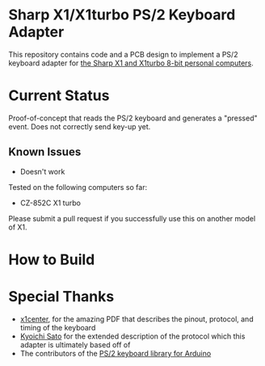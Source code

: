 # Sharp X1/X1turbo PS/2 Keyboard Adapter
This repository contains code and a PCB design to implement a PS/2 keyboard adapter for [the Sharp X1 and X1turbo 8-bit personal computers](https://en.wikipedia.org/wiki/X1_(computer)).

# Current Status
Proof-of-concept that reads the PS/2 keyboard and generates a "pressed" event. Does not correctly send key-up yet.

## Known Issues
 * Doesn't work

Tested on the following computers so far:
 * CZ-852C X1 turbo

Please submit a pull request if you successfully use this on another model of X1.

# How to Build

# Special Thanks
 * [x1center](http://www.x1center.org/), for the amazing PDF that describes the pinout, protocol, and timing of the keyboard
 * [Kyoichi Sato](https://kyouichisato.blogspot.com/2014/07/sharp-x1-ps2.html) for the extended description of the protocol which this adapter is ultimately based off of
 * The contributors of the [PS/2 keyboard library for Arduino](https://www.pjrc.com/teensy/td_libs_PS2Keyboard.html)
